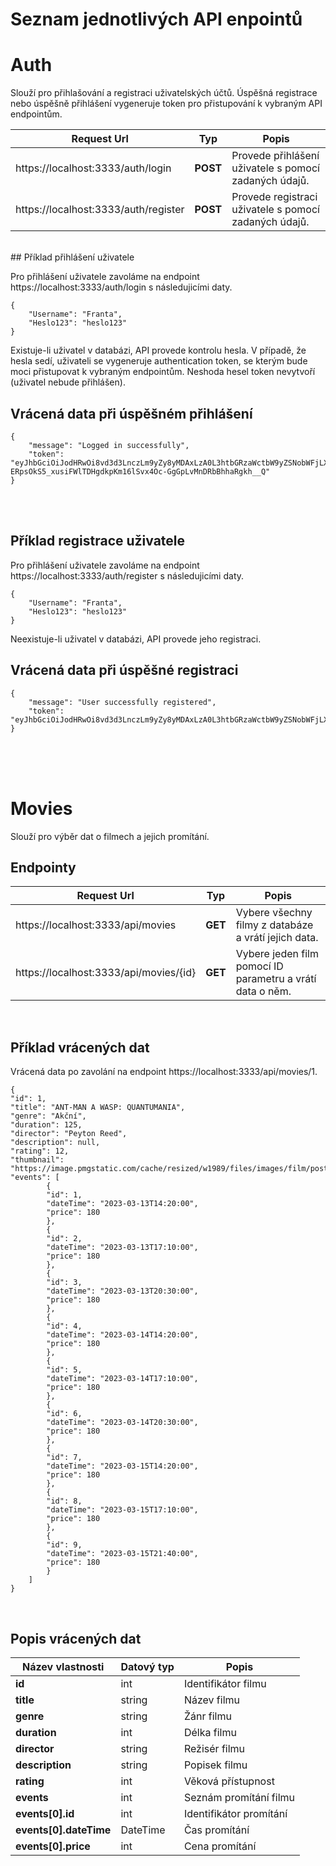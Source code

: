 # Seznam jednotlivých API enpointů

# Auth

Slouží pro přihlašování a registraci uživatelských účtů. Úspěšná registrace nebo úspěšně přihlášení vygeneruje token pro přistupování k vybraným API endpointům.

| Request Url      | Typ | Popis |
| ----------- | ----------- | ----------- |
| https://localhost:3333/auth/login    | **POST** |  Provede přihlášení uživatele s pomocí zadaných údajů.  |
| https://localhost:3333/auth/register  | **POST** | Provede registraci uživatele s pomocí zadaných údajů.        |
<br />
## Příklad přihlášení uživatele

Pro přihlášení uživatele zavoláme na endpoint https://localhost:3333/auth/login s následujicími daty.

```
{
    "Username": "Franta",
    "Heslo123": "heslo123"
}
```

Existuje-li uživatel v databázi, API provede kontrolu hesla. V případě, že hesla sedí, uživateli se vygeneruje authentication token, se kterým bude moci přistupovat k vybraným endpointům. Neshoda hesel token nevytvoří (uživatel nebude přihlášen).

## Vrácená data při úspěšném přihlášení

```
{
    "message": "Logged in successfully",
    "token": "eyJhbGciOiJodHRwOi8vd3d3LnczLm9yZy8yMDAxLzA0L3htbGRzaWctbW9yZSNobWFjLXNoYTUxMiIsInR5cCI6IkpXVCJ9.eyJodHRwOi8vc2NoZW1hcy54bWxzb2FwLm9yZy93cy8yMDA1LzA1L2lkZW50aXR5L2NsYWltcy9uYW1lIjoiVG9iacOhxaEiLCJleHAiOjE2ODA0MzQxNzF9.CzcMiRht4hjf7ennpil7jJV4GrOa-ERpsOkS5_xusiFWlTDHgdkpKm16lSvx4Oc-GgGpLvMnDRbBhhaRgkh__Q"
}
```
<br /><br />
## Příklad registrace uživatele

Pro přihlášení uživatele zavoláme na endpoint https://localhost:3333/auth/register s následujicími daty.

```
{
    "Username": "Franta",
    "Heslo123": "heslo123"
}
```

Neexistuje-li uživatel v databázi, API provede jeho registraci.

## Vrácená data při úspěšné registraci

```
{
    "message": "User successfully registered",
    "token": "eyJhbGciOiJodHRwOi8vd3d3LnczLm9yZy8yMDAxLzA0L3htbGRzaWctbW9yZSNobWFjLXNoYTUxMiIsInR5cCI6IkpXVCJ9.eyJodHRwOi8vc2NoZW1hcy54bWxzb2FwLm9yZy93cy8yMDA1LzA1L2lkZW50aXR5L2NsYWltcy9uYW1lIjoiRnJhbnRhIiwiZXhwIjoxNjgwNDM0MzU1fQ.08GZ4tLvaL9dci3LL5VadwStZuoHbIXYRooDxxmBjV8ZUQrGmwykXASyHWDpuOXGVUPSJbrP2BDGzbZsrfR_Yw"
}
```
<br /><br /><br />

# Movies

Slouží pro výběr dat o filmech a jejich promítání.

## Endpointy

| Request Url      | Typ | Popis |
| ----------- | ----------- | ----------- |
| https://localhost:3333/api/movies    | **GET** |  Vybere všechny filmy z databáze a vrátí jejich data.  |
| https://localhost:3333/api/movies/{id}  | **GET** | Vybere jeden film pomocí ID parametru a vrátí data o něm.        |

<br />

## Příklad vrácených dat

Vrácená data po zavolání na endpoint https://localhost:3333/api/movies/1.

```
{
"id": 1,
"title": "ANT-MAN A WASP: QUANTUMANIA",
"genre": "Akční",
"duration": 125,
"director": "Peyton Reed",
"description": null,
"rating": 12,
"thumbnail": "https://image.pmgstatic.com/cache/resized/w1989/files/images/film/posters/167/104/167104672_124085.jpg"
"events": [
        {
        "id": 1,
        "dateTime": "2023-03-13T14:20:00",
        "price": 180
        },
        {
        "id": 2,
        "dateTime": "2023-03-13T17:10:00",
        "price": 180
        },
        {
        "id": 3,
        "dateTime": "2023-03-13T20:30:00",
        "price": 180
        },
        {
        "id": 4,
        "dateTime": "2023-03-14T14:20:00",
        "price": 180
        },
        {
        "id": 5,
        "dateTime": "2023-03-14T17:10:00",
        "price": 180
        },
        {
        "id": 6,
        "dateTime": "2023-03-14T20:30:00",
        "price": 180
        },
        {
        "id": 7,
        "dateTime": "2023-03-15T14:20:00",
        "price": 180
        },
        {
        "id": 8,
        "dateTime": "2023-03-15T17:10:00",
        "price": 180
        },
        {
        "id": 9,
        "dateTime": "2023-03-15T21:40:00",
        "price": 180
        }
    ]
}
```
<br />

## Popis vrácených dat

| Název vlastnosti | Datový typ | Popis |
| ----------- | ----------- | ----------- |
| **id**    | int |  Identifikátor filmu  |
| **title**    | string |  Název filmu  |
| **genre**    | string |  Žánr filmu  |
| **duration**    | int |  Délka filmu  |
| **director**    | string |  Režisér filmu  |
| **description**    | string |  Popisek filmu  |
| **rating**    | int |  Věková přístupnost  |
| **events**    | int |  Seznám promítání filmu  |
| **events[0].id**    | int |  Identifikátor promítání |
| **events[0].dateTime**    | DateTime |  Čas promítání  |
| **events[0].price**    | int |  Cena promítání  |



